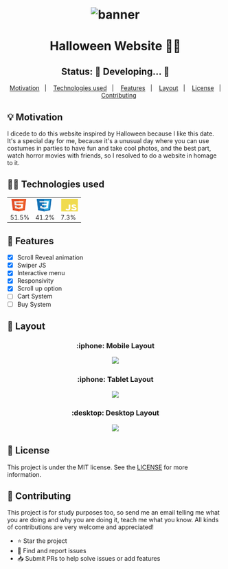 <h1 align="center">
    <img alt="banner" src="https://user-images.githubusercontent.com/82395795/142413412-ad5f7ed3-d5ea-4739-a962-68186740553d.png">
</h1>

<h1 align="center">Halloween Website 👻🎃</h1>
<h2 align="center">Status: 🚧 Developing... 🚧</h2>

<p align="center">
  <a href="#bulb-motivation">Motivation</a>&nbsp;&nbsp;&nbsp;|&nbsp;&nbsp;&nbsp;
  <a href="#man_technologist-technologies-used">Technologies used</a>&nbsp;&nbsp;&nbsp;|&nbsp;&nbsp;&nbsp;
  <a href="#pushpin-features">Features</a>&nbsp;&nbsp;&nbsp;|&nbsp;&nbsp;&nbsp;
  <a href="#art-layout">Layout</a>&nbsp;&nbsp;&nbsp;|&nbsp;&nbsp;&nbsp;
  <a href="#memo-license">License</a>&nbsp;&nbsp;&nbsp;|&nbsp;&nbsp;&nbsp;
  <a href="#handshake-contributing">Contributing</a>
</p>

## :bulb: Motivation
<p>I dicede to do this website inspired by Halloween because I like this date. It's a special day for me, because it's a unusual day where you can use costumes in parties to have fun and take cool photos, and the best part, watch horror movies with friends, so I resolved to do a website in homage to it.</p>

## :man_technologist: Technologies used

<table>
    <tr>
        <td><img align="center" alt="Eder-HTML" height="30" width="40" src="https://raw.githubusercontent.com/devicons/devicon/master/icons/html5/html5-original.svg"></td>
        <td><img align="center" alt="Eder-CSS" height="30" width="40" src="https://raw.githubusercontent.com/devicons/devicon/master/icons/css3/css3-original.svg"></td>
        <td><img align="center" alt="Eder-Js" height="30" width="40" src="https://raw.githubusercontent.com/devicons/devicon/master/icons/javascript/javascript-plain.svg"></td>
    </tr>
    <tr>
        <td>51.5%</td>
        <td>41.2%</td>
        <td>7.3%</td>
    </tr>
</table>

## :pushpin: Features

- [x] Scroll Reveal animation
- [x] Swiper JS
- [x] Interactive menu
- [x] Responsivity
- [x] Scroll up option
- [ ] Cart System
- [ ] Buy System

## :art: Layout
<div align="center"; diplay= "flex"; flex-direction= "row">
    <h3>:iphone: Mobile Layout</h3>
    <img src="https://media.giphy.com/media/237DHafdWjsUTiKJbB/giphy-downsized-large.gif"> 
    <h3>:iphone: Tablet Layout</h3>
    <img src="https://media.giphy.com/media/Yn44i2jirJlYn8vw5x/giphy-downsized-large.gif">
    <h3>:desktop: Desktop Layout</h3>
    <img src="https://media.giphy.com/media/C9V1xrQNZ1aJoS7dJW/giphy.gif">
</div>

## :memo: License
This project is under the MIT license. See the [LICENSE](https://github.com/ederbiason/halloween-website/blob/main/LICENSE) for more information.

## :handshake: Contributing
This project is for study purposes too, so send me an email telling me what you are doing and why you are doing it, teach me what you know.
All kinds of contributions are very welcome and appreciated!
- ⭐️ Star the project
- 🐛 Find and report issues
- 📥 Submit PRs to help solve issues or add features